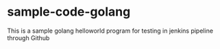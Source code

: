 # sample-code-golang
This is a sample golang helloworld program for testing in jenkins pipeline through Github
